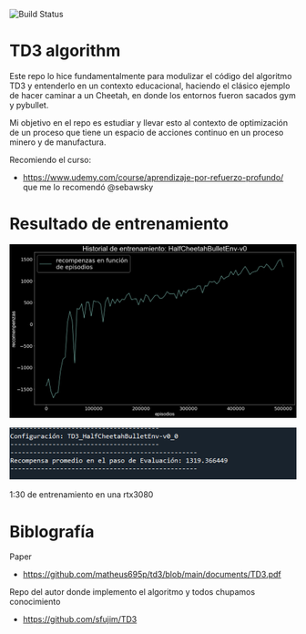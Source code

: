 ![Build Status](https://www.repostatus.org/badges/latest/concept.svg)

# TD3 algorithm 

Este repo lo hice fundamentalmente para modulizar el código del algoritmo TD3 y entenderlo en un contexto educacional, haciendo el clásico ejemplo de hacer caminar a un Cheetah,
en donde los entornos fueron sacados gym y pybullet.

Mi objetivo en el repo es estudiar y llevar esto al contexto de optimización de un proceso que tiene un espacio de acciones continuo en un proceso minero y de manufactura.

Recomiendo el curso:
* https://www.udemy.com/course/aprendizaje-por-refuerzo-profundo/ que me lo recomendó @sebawsky 
 
 # Resultado de entrenamiento
 
<p align="center">
  <img src="./images/training.png">
</p>

<p align="center">
  <img src="./images/training_results.png">
</p>

1:30 de entrenamiento en una rtx3080
 
# Biblografía

Paper
* https://github.com/matheus695p/td3/blob/main/documents/TD3.pdf


Repo del autor donde implemento el algoritmo y todos chupamos conocimiento
* https://github.com/sfujim/TD3



